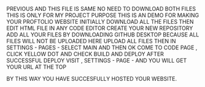 PREVIOUS AND THIS FILE IS SAME NO NEED TO DOWNLOAD BOTH FILES THIS IS ONLY FOR MY PROJECT PURPOSE
THIS IS AN DEMO FOR MAKING YOUR PROFTOLIO WEBSITE
INITIALLY DOWNLOAD ALL THE FILES THEN EDIT HTML FILE IN ANY CODE EDITOR
CREATE YOUR NEW REPOSITORY
ADD ALL YOUR FILES BY DOWNLOADING GITHUB DESKTOP BECAUSE ALL FILES WILL NOT BE UPLOADED HERE
UPLOAD ALL FILES THEN IN SETTINGS - PAGES - SELECT MAIN AND THEN OK
COME TO CODE PAGE , CLICK YELLOW DOT AND CHECK BUILD AND DEPLOY
AFTER SUCCESSFUL DEPLOY VISIT , SETTINGS - PAGE - AND YOU WILL GET YOUR URL AT THE TOP

BY THIS WAY YOU HAVE SUCCESFULLY HOSTED YOUR WEBSITE.

